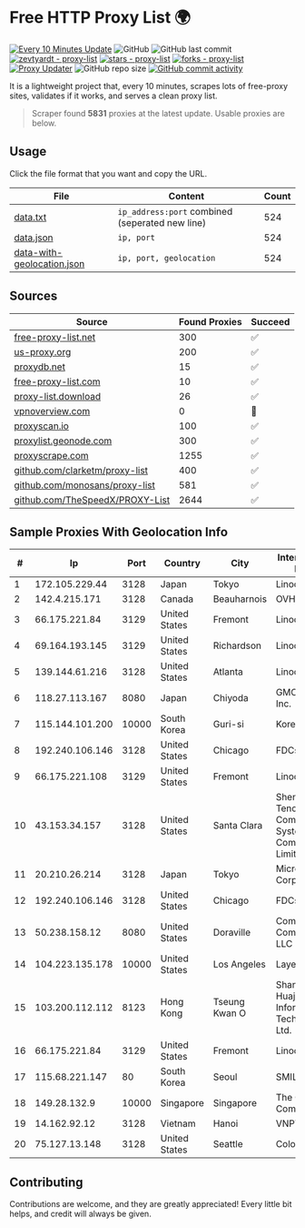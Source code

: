 
# Free HTTP Proxy List 🌍

[![Every 10 Minutes Update](https://github.com/mertguvencli/http-proxy-list/actions/workflows/main.yml/badge.svg?branch=main)](https://github.com/mertguvencli/http-proxy-list/actions/workflows/main.yml)
![GitHub](https://img.shields.io/github/license/mertguvencli/http-proxy-list)
![GitHub last commit](https://img.shields.io/github/last-commit/mertguvencli/http-proxy-list)
[![zevtyardt - proxy-list](https://img.shields.io/static/v1?label=zevtyardt&message=proxy-list&color=blue&logo=github)](https://github.com/zevtyardt/proxy-list "Go to GitHub repo")
[![stars - proxy-list](https://img.shields.io/github/stars/zevtyardt/proxy-list?style=social)](https://github.com/zevtyardt/proxy-list)
[![forks - proxy-list](https://img.shields.io/github/forks/zevtyardt/proxy-list?style=social)](https://github.com/zevtyardt/proxy-list)
[![Proxy Updater](https://github.com/zevtyardt/proxy-list/workflows/Proxy%20Updater/badge.svg)](https://github.com/zevtyardt/proxy-list/actions?query=workflow:"Proxy+Updater")
![GitHub repo size](https://img.shields.io/github/repo-size/zevtyardt/proxy-list)
[![GitHub commit activity](https://img.shields.io/github/commit-activity/m/zevtyardt/proxy-list?logo=commits)](https://github.com/zevtyardt/proxy-list/commits/main)

It is a lightweight project that, every 10 minutes, scrapes lots of free-proxy sites, validates if it works, and serves a clean proxy list.

> Scraper found **5831** proxies at the latest update. Usable proxies are below.

## Usage

Click the file format that you want and copy the URL.

|File|Content|Count|
|----|-------|-----|
|[data.txt](https://raw.githubusercontent.com/mertguvencli/http-proxy-list/main/proxy-list/data.txt)|`ip_address:port` combined (seperated new line)|524|
|[data.json](https://raw.githubusercontent.com/mertguvencli/http-proxy-list/main/proxy-list/data.json)|`ip, port`|524|
|[data-with-geolocation.json](https://raw.githubusercontent.com/mertguvencli/http-proxy-list/main/proxy-list/data-with-geolocation.json)|`ip, port, geolocation`|524|

## Sources

|Source|Found Proxies|Succeed|
|------|-------------|-------|
|[free-proxy-list.net](https://free-proxy-list.net)|300|✅|
|[us-proxy.org](https://www.us-proxy.org)|200|✅|
|[proxydb.net](http://proxydb.net)|15|✅|
|[free-proxy-list.com](https://free-proxy-list.com/?page=&port=&type%5B%5D=http&type%5B%5D=https&up_time=0&search=Search)|10|✅|
|[proxy-list.download](https://www.proxy-list.download/HTTP)|26|✅|
|[vpnoverview.com](https://vpnoverview.com/privacy/anonymous-browsing/free-proxy-servers)|0|🚫|
|[proxyscan.io](https://www.proxyscan.io)|100|✅|
|[proxylist.geonode.com](https://proxylist.geonode.com/api/proxy-list?limit=300&page=1&sort_by=lastChecked&sort_type=desc&protocols=http,https)|300|✅|
|[proxyscrape.com](https://api.proxyscrape.com/v2/?request=displayproxies&protocol=http&timeout=10000&country=all&ssl=all&anonymity=all)|1255|✅|
|[github.com/clarketm/proxy-list](https://raw.githubusercontent.com/clarketm/proxy-list/master/proxy-list-raw.txt)|400|✅|
|[github.com/monosans/proxy-list](https://raw.githubusercontent.com/monosans/proxy-list/main/proxies/http.txt)|581|✅|
|[github.com/TheSpeedX/PROXY-List](https://raw.githubusercontent.com/TheSpeedX/PROXY-List/master/http.txt)|2644|✅|


## Sample Proxies With Geolocation Info

|#|Ip|Port|Country|City|Internet Service Provider|
|-|--|----|-------|----|-------------------------|
|1|172.105.229.44|3128|Japan|Tokyo|Linode, LLC|
|2|142.4.215.171|3128|Canada|Beauharnois|OVH SAS|
|3|66.175.221.84|3129|United States|Fremont|Linode, LLC|
|4|69.164.193.145|3129|United States|Richardson|Linode, LLC|
|5|139.144.61.216|3128|United States|Atlanta|Linode, LLC|
|6|118.27.113.167|8080|Japan|Chiyoda|GMO Internet, Inc.|
|7|115.144.101.200|10000|South Korea|Guri-si|Korea Telecom|
|8|192.240.106.146|3128|United States|Chicago|FDCservers.net|
|9|66.175.221.108|3129|United States|Fremont|Linode, LLC|
|10|43.153.34.157|3128|United States|Santa Clara|Shenzhen Tencent Computer Systems Company Limited|
|11|20.210.26.214|3128|Japan|Tokyo|Microsoft Corporation|
|12|192.240.106.146|3128|United States|Chicago|FDCservers.net|
|13|50.238.158.12|8080|United States|Doraville|Comcast Cable Communications, LLC|
|14|104.223.135.178|10000|United States|Los Angeles|LayerHost|
|15|103.200.112.112|8123|Hong Kong|Tseung Kwan O|Shanghai Huajuan Information Technology Co., Ltd.|
|16|66.175.221.84|3129|United States|Fremont|Linode, LLC|
|17|115.68.221.147|80|South Korea|Seoul|SMILESERV|
|18|149.28.132.9|10000|Singapore|Singapore|The Constant Company|
|19|14.162.92.12|3128|Vietnam|Hanoi|VNPT-VNNIC|
|20|75.127.13.148|3128|United States|Seattle|ColoCrossing|



## Contributing

Contributions are welcome, and they are greatly appreciated! Every
little bit helps, and credit will always be given.

